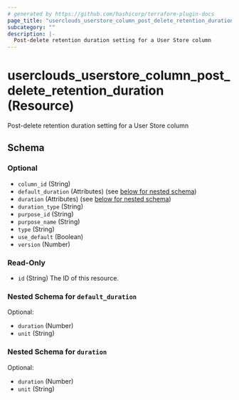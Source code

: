 ```yaml
---
# generated by https://github.com/hashicorp/terraform-plugin-docs
page_title: "userclouds_userstore_column_post_delete_retention_duration Resource - terraform-provider-userclouds"
subcategory: ""
description: |-
  Post-delete retention duration setting for a User Store column
---
```


# userclouds_userstore_column_post_delete_retention_duration (Resource)

Post-delete retention duration setting for a User Store column



<!-- schema generated by tfplugindocs -->
## Schema

### Optional

- `column_id` (String)
- `default_duration` (Attributes) (see [below for nested schema](#nestedatt--default_duration))
- `duration` (Attributes) (see [below for nested schema](#nestedatt--duration))
- `duration_type` (String)
- `purpose_id` (String)
- `purpose_name` (String)
- `type` (String)
- `use_default` (Boolean)
- `version` (Number)

### Read-Only

- `id` (String) The ID of this resource.

<a id="nestedatt--default_duration"></a>
### Nested Schema for `default_duration`

Optional:

- `duration` (Number)
- `unit` (String)


<a id="nestedatt--duration"></a>
### Nested Schema for `duration`

Optional:

- `duration` (Number)
- `unit` (String)
